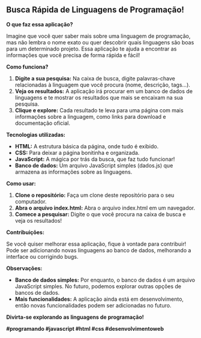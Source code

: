 ## Busca Rápida de Linguagens de Programação! 

**O que faz essa aplicação?**

Imagine que você quer saber mais sobre uma linguagem de programação, mas não lembra o nome exato ou quer descobrir quais linguagens são boas para um determinado projeto. Essa aplicação te ajuda a encontrar as informações que você precisa de forma rápida e fácil!

**Como funciona?**

1. **Digite a sua pesquisa:** Na caixa de busca, digite palavras-chave relacionadas à linguagem que você procura (nome, descrição, tags...).
2. **Veja os resultados:** A aplicação irá procurar em um banco de dados de linguagens e te mostrar os resultados que mais se encaixam na sua pesquisa.
3. **Clique e explore:** Cada resultado te leva para uma página com mais informações sobre a linguagem, como links para download e documentação oficial.

**Tecnologias utilizadas:**

* **HTML:** A estrutura básica da página, onde tudo é exibido.
* **CSS:** Para deixar a página bonitinha e organizada.
* **JavaScript:** A mágica por trás da busca, que faz tudo funcionar!
* **Banco de dados:** Um arquivo JavaScript simples (dados.js) que armazena as informações sobre as linguagens.

**Como usar:**

1. **Clone o repositório:** Faça um clone deste repositório para o seu computador.
2. **Abra o arquivo index.html:** Abra o arquivo index.html em um navegador.
3. **Comece a pesquisar:** Digite o que você procura na caixa de busca e veja os resultados!

**Contribuições:**

Se você quiser melhorar essa aplicação, fique à vontade para contribuir! Pode ser adicionando novas linguagens ao banco de dados, melhorando a interface ou corrigindo bugs.

**Observações:**

* **Banco de dados simples:** Por enquanto, o banco de dados é um arquivo JavaScript simples. No futuro, podemos explorar outras opções de bancos de dados.
* **Mais funcionalidades:** A aplicação ainda está em desenvolvimento, então novas funcionalidades podem ser adicionadas no futuro.

**Divirta-se explorando as linguagens de programação!** 

**#programando #javascript #html #css #desenvolvimentoweb**

